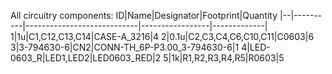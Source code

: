 All circuitry components: 
ID|Name|Designator|Footprint|Quantity
|--|----------|----------------------------|-----------------|-------------|
1|1u|C1,C12,C13,C14|CASE-A_3216|4
2|0.1u|C2,C3,C4,C6,C10,C11|C0603|6
3|3-794630-6|CN2|CONN-TH_6P-P3.00_3-794630-6|1
4|LED-0603_R|LED1,LED2|LED0603_RED|2
5|1k|R1,R2,R3,R4,R5|R0603|5
